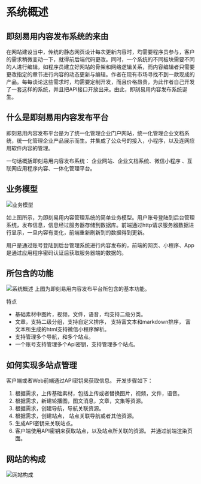 # 系统概述



## 即刻易用内容发布系统的来由

在网站建设当中，传统的静态网页设计每次更新内容时，均需要程序员参与，客户的需求稍微变动一下，就得前后端代码更改。同时，一个系统的不同板块需要不同的人进行编辑，如程序员建立好网站的骨架和网络逻辑关系，而内容编辑者只需要更改指定的章节进行内容的动态更新与编辑。作者在现有市场寻找不到一款现成的产品。每每谈论这些需求时，均需要定制开发，而且价格昂贵，为此作者自己开发了一套这样的系统，并且把API接口开放出来。由此，即刻易用内容发布系统诞生。



## 什么是即刻易用内容发布平台

即刻易用内容发布平台是为了统一化管理企业门户网站，统一化管理企业文档系统，统一化管理企业产品展示而生。并集成了公众号的接入，小程序，以及连网应用软件内容的管理。 

一句话概括即刻易用内容发布系统： 企业网站、企业文档系统、微信小程序 、互联网应用程序内容、一体化管理平台。



##  业务模型

![业务模型](https://jks-cms-1257445521.cos-website.ap-chengdu.myqcloud.com/b025cdb6a7e5932ed42eeb35cfa/picture/5ce8fa8d5932ed4355210cd3/5ce8fa995932ed4355210cd4/绘图1.png)

如上图所示，为即刻易用内容管理系统的简单业务模型。用户账号登陆到后台管理系统，发布信息，信息经过服务器存储到数据库。前端通过http请求服务器数据进行显示，一旦内容有变化，前端重新刷新到的数据得到更新。

用户是通过账号登陆到后台管理系统进行内容发布的，前端的网页、小程序、App是通过应用程序密码认证后获取服务器端的数据的。



## 所包含的功能
![系统概述](http://cos.cms.jikeyiyong.cn/b025cdb6a7e5932ed42eeb35cfa/picture/5ce8fa8d5932ed4355210cd3/5d3125515a57e57a089952fa/overview.png)
上图为即刻易用内容发布平台所包含的基本功能。 

特点
+ 基础素材中图片，视频，文件，语音，均支持二级分类。
+ 文章，支持二级分组，支持自定义排序， 支持富文本和markdown排序， 富文本所生成的html支持微信小程序解析。
+ 支持管理多个导航，和多个站点。 
+ 一个账号支持管理多个Api密钥，支持管理多个站点。



## 如何实现多站点管理
客户端或者Web前端通过API密钥来获取信息。 
开发步骤如下：
1. 根据需求，上传基础素材，包括上传或者替换图片，视频，文件，语音。 
2. 根据需求，新建轮播图，图文消息，文章，文集等资源。
3. 根据需求，创建导航，导航关联资源。
4. 根据需求，创建站点， 站点关联导航或者其他资源。
2. 生成API密钥来关联站点。
3. 客户端使用API密钥来获取站点，以及站点所关联的资源。 并通过前端渲染页面。 



## 网站的构成
![网站构成](http://cos.cms.jikeyiyong.cn/b025cdb6a7e5932ed42eeb35cfa/picture/5ce8fa8d5932ed4355210cd3/5d3125515a57e57a089952fa/站点组成.png)

